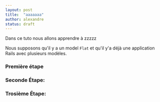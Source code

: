 ```yaml
---
layout: post
title:  "aaaaaaa"
author: alexandre
status: draft
---
```


Dans ce tuto nous allons apprendre à zzzzz

Nous supposons qu'il y a un model `Flat` et qu'il y'a déjà une application Rails avec plusieurs modèles.

### Première étape


### Seconde Étape: 


### Trosième Étape: 


